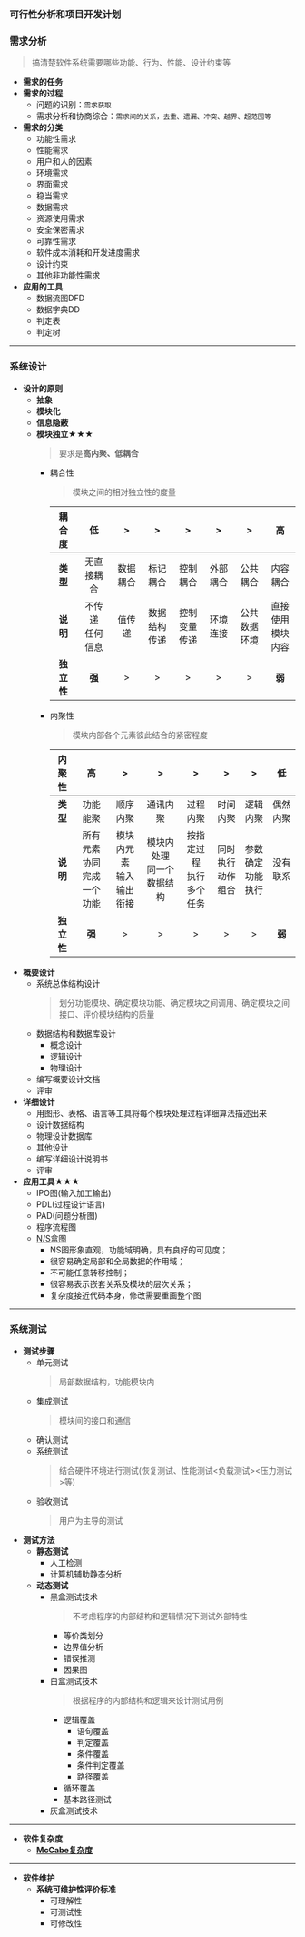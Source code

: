 ### 可行性分析和项目开发计划
### 需求分析
  > 搞清楚软件系统需要哪些功能、行为、性能、设计约束等
  + **需求的任务**
  + **需求的过程**
    + 问题的识别：`需求获取`
    + 需求分析和协商综合：`需求间的关系，去重、遗漏、冲突、越界、超范围等`
  + **需求的分类**
    + 功能性需求
    + 性能需求
    + 用户和人的因素
    + 环境需求
    + 界面需求
    + 稳当需求
    + 数据需求
    + 资源使用需求
    + 安全保密需求
    + 可靠性需求
    + 软件成本消耗和开发进度需求
    + 设计约束
    + 其他非功能性需求
  + **应用的工具**
    + 数据流图DFD
    + 数据字典DD
    + 判定表
    + 判定树
---
### 系统设计
  + **设计的原则**
    + **抽象**
    + **模块化**
    + **信息隐蔽**
    + **模块独立★★★**
      > 要求是**高内聚、低耦合**
      + 耦合性
        > 模块之间的相对独立性的度量
        
        |耦合度|低|>|>|>|>|>|高|
        |:--:|:--:|:--:|:--:|:--:|:--:|:--:|:--:|
        |**类型**|无直接耦合|数据耦合|标记耦合|控制耦合|外部耦合|公共耦合|内容耦合|
        |**说明**|不传递<br>任何信息|值传递|数据结构<br>传递|控制变量<br>传递|环境连接|公共数据<br>环境|直接使用<br>模块内容|
        |**独立性**|**强**|>|>|>|>|>|**弱**|
      + 内聚性
        > 模块内部各个元素彼此结合的紧密程度
        
        |内聚性|高|>|>|>|>|>|低|
        |:--:|:--:|:--:|:--:|:--:|:--:|:--:|:--:|
        |**类型**|功能能聚|顺序内聚|通讯内聚|过程内聚|时间内聚|逻辑内聚|偶然内聚|
        |**说明**|所有元素协同<br>完成一个功能|模块内元素<br>输入输出衔接|模块内处理<br>同一个数据结构|按指定过程<br>执行多个任务|同时执行<br>动作组合|参数确定<br>功能执行|没有联系|
        |**独立性**|**强**|>|>|>|>|>|**弱**|   
  + **概要设计**
    + 系统总体结构设计
      > 划分功能模块、确定模块功能、确定模块之间调用、确定模块之间接口、评价模块结构的质量
    + 数据结构和数据库设计
      + 概念设计
      + 逻辑设计
      + 物理设计
    + 编写概要设计文档
    + 评审
  + **详细设计**
    + 用图形、表格、语言等工具将每个模块处理过程详细算法描述出来
    + 设计数据结构
    + 物理设计数据库
    + 其他设计
    + 编写详细设计说明书
    + 评审
  + **应用工具★★★**
    + IPO图(输入加工输出)
    + PDL(过程设计语言)
    + PAD(问题分析图)
    + 程序流程图
    + [N/S盒图](https://baike.baidu.com/item/N-S%E5%9B%BE/5444047?fr=aladdin)
      + NS图形象直观，功能域明确，具有良好的可见度；
      + 很容易确定局部和全局数据的作用域；
      + 不可能任意转移控制；
      + 很容易表示嵌套关系及模块的层次关系；
      + 复杂度接近代码本身，修改需要重画整个图
---
### 系统测试
  + **测试步骤**
    + 单元测试
      > 局部数据结构，功能模块内
    + 集成测试
      > 模块间的接口和通信
    + 确认测试
    + 系统测试
      > 结合硬件环境进行测试(恢复测试、性能测试<负载测试><压力测试>等)
    + 验收测试
      > 用户为主导的测试
  + **测试方法**
    + **静态测试**
      + 人工检测
      + 计算机辅助静态分析
    + **动态测试**
      + 黑盒测试技术
        > 不考虑程序的内部结构和逻辑情况下测试外部特性
        + 等价类划分
        + 边界值分析
        + 错误推测
        + 因果图
      + 白盒测试技术
        > 根据程序的内部结构和逻辑来设计测试用例
        + 逻辑覆盖
          + 语句覆盖
          + 判定覆盖
          + 条件覆盖
          + 条件判定覆盖
          + 路径覆盖
        + 循环覆盖
        + 基本路径测试
      + 灰盒测试技术
  ---
  + **软件复杂度**
    + [**McCabe复杂度**](https://blog.csdn.net/t_1007/article/details/53034408)
  ---
  + **软件维护**
    + **系统可维护性评价标准**
      + 可理解性
      + 可测试性
      + 可修改性
